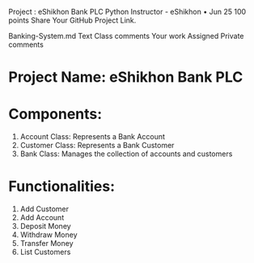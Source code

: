 
Project : eShikhon Bank PLC
Python Instructor - eShikhon
•
Jun 25
100 points
Share Your GitHub Project Link.

Banking-System.md
Text
Class comments
Your work
Assigned
Private comments
# Project Name: eShikhon Bank PLC

# Components: 
1. Account Class: Represents a Bank Account 
2. Customer Class: Represents a Bank Customer 
3. Bank Class: Manages the collection of accounts and customers 

# Functionalities:
1. Add Customer 
2. Add Account 
3. Deposit Money
4. Withdraw Money 
5. Transfer Money 
6. List Customers 
